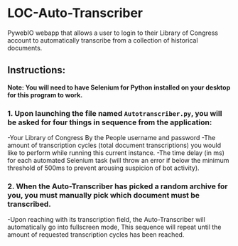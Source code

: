 # LOC-Auto-Transcriber
PywebIO webapp that allows a user to login to their Library of Congress account to automatically transcribe from a collection of historical documents.

## Instructions:

**Note: You will need to have Selenium for Python installed on your desktop for this program to work.**

### 1. Upon launching the file named `Autotranscriber.py`, you will be asked for four things in sequence from the application:

-Your Library of Congress By the People username and password
-The amount of transcription cycles (total document transcriptions) you would like to perform while running this current instance.
-The time delay (in ms) for each automated Selenium task (will throw an error if below the minimum threshold of
500ms to prevent arousing suspicion of bot activity).

### 2. When the Auto-Transcriber has picked a random archive for you, you must manually pick which document must be transcribed. 

-Upon reaching  with its transcription field, the Auto-Transcriber will automatically go into fullscreen mode,   This sequence will repeat until the amount of requested transcription cycles has been reached.




